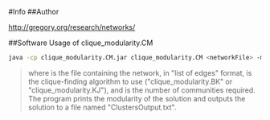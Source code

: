#Info
##Author 

http://gregory.org/research/networks/

##Software Usage of clique_modularity.CM

 
```zsh
java -cp clique_modularity.CM.jar clique_modularity.CM <networkFile> -m <method> -c <nComm>
```


> where <networkFile> is the file containing the network, 
in "list of edges" format, <method> is the clique-finding algorithm to use ("clique_modularity.BK" or "clique_modularity.KJ"), 
and <nComm> is the number of communities required.
The program prints the modularity of the solution and outputs the solution to a file named "ClustersOutput.txt".